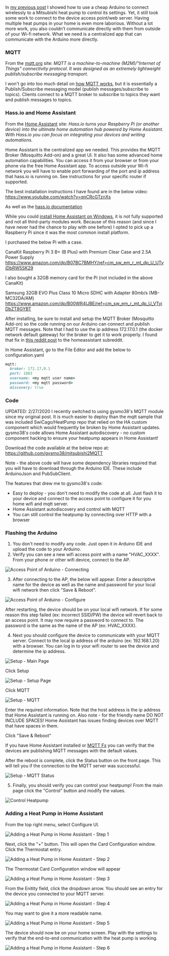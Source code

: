 In [my previous post](https://chrdavis.github.io/hacking-a-mitsubishi-heat-pump-Part-1/) I showed how to use a cheap Arduino to connect wirelessly to a Mitsubishi heat pump to control its settings.  Yet, it still took some work to connect to the device access point/web server.  Having multiple heat pumps in your home is even more laborious.  Without a lot more work, you also couldn’t communicate directly with them from outside of your Wi-fi network.  What we need is a centralized app that can communicate with the Arduino more directly.

### MQTT

From the [mqtt.org](https://mqtt.org) site:
*MQTT is a machine-to-machine (M2M)/"Internet of Things" connectivity protocol. It was designed as an extremely lightweight publish/subscribe messaging transport.*

I won't go into too much detail on [how MQTT works](http://mosquitto.org/man/mqtt-7.html), but it is essentially a Publish/Subscribe messaging model (publish messages/subscribe to topics).  Clients connect to a MQTT broker to subscribe to topics they want and publish messages to topics.  

### Hass.io and Home Assistant

From the [Home Assistant](https://www.home-assistant.io/hassio/) site:
*Hass.io turns your Raspberry Pi (or another device) into the ultimate home automation hub powered by Home Assistant. With Hass.io you can focus on integrating your devices and writing automations.*

Home Assistant is the centralized app we needed.  This provides the MQTT Broker (Mosquitto Add-on) and a great UI.  It also has some advanced home automation capabilities.  You can access it from your browser or from your phone via the free Home Assistant app.  To access outside your Wi-fi network you will have to enable port forwarding of the port and ip address that hass.io is running on.  See instructions for your specific router if supported.

The best installation instructions I have found are in the below video:
https://www.youtube.com/watch?v=qnCRcGTznXs

As well as the [hass.io documentation](https://www.home-assistant.io/hassio/installation/)

While you could [install Home Assistant on Windows](https://www.home-assistant.io/docs/installation/windows/), it is not fully supported and not all third-party modules work.  Because of this reason (and since I have never had the chance to play with one before) I opted to pick up a Raspberry Pi since it was the most common install platform. 

I purchased the below Pi with a case.

CanaKit Raspberry Pi 3 B+ (B Plus) with Premium Clear Case and 2.5A Power Supply 
https://www.amazon.com/dp/B07BC7BMHY/ref=cm_sw_em_r_mt_dp_U_UTyiDbRW5SK29 

I also bought a 32GB memory card for the Pi (not included in the above CanaKit)

Samsung 32GB EVO Plus Class 10 Micro SDHC with Adapter 80mb/s (MB-MC32DA/AM) 
https://www.amazon.com/dp/B00WR4IJBE/ref=cm_sw_em_r_mt_dp_U_VTyiDbZT8GYBT 

After installing, be sure to install and setup the MQTT Broker (Mosquitto Add-on) so the code running on our Arduino can connect and publish MQTT messages.  Note that I had to use the ip address 172.17.0.1 (the docker network default gateway) for the broker to get it to work properly.  I found that fix in [this reddit post](https://www.reddit.com/r/homeassistant/comments/74qqtc/hassio_mqtt_installation_beginner_questions/) to the homeassistant subreddit.

In Home Assistant, go to the File Editor and add the below to configuration.yaml

```ruby
mqtt:
  broker: 172.17.0.1
  port: 1883
  username: <my mqtt user name>
  password: <my mqtt password>
  discovery: true
```

### Code

UPDATED: 2/27/2020
I recently switched to using gysmo38's MQTT module since my original post. It is much easier to deploy than the mqtt sample that was included SwiCago/HeatPump repo that relied on the HA custom component which would frequently be broken by Home Assistant updates. gysmo38's code allows Home Assistant autodiscovery - no custom component hacking to ensure your heatpump appears in Home Assistant!

Download the code available at the below repo at:
https://github.com/gysmo38/mitsubishi2MQTT

Note - the above code will have some dependency libraries required that you will have to download through the Arduino IDE.  These include ArduinoJson and PubSubClient.

The features that drew me to gysmo38's code:
* Easy to deploy - you don't need to modify the code at all.  Just flash it to your device and connect to the access point to configure it for you home wifi and mqtt server.
* Home Assistant autodiscovery and control with MQTT
* You can still control the heatpump by connecting over HTTP with a browser

### Flashing the Arduino 

1. You don't need to modify any code.  Just open it in Arduino IDE and upload the code to your Arduino.
2. Verify you can see a new wifi access point with a name "HVAC_XXXX".  From your phone or other wifi device, connect to the AP.

![Access Point of Arduino - Connecting](/assets/images/AP_Setup1.jpg)

3. After connecting to the AP, the below will appear.  Enter a descriptive name for the device as well as the name and password for your local wifi network then click "Save & Reboot".

![Access Point of Arduino - Configure](/assets/images/AP_Setup2.jpg)

After restarting, the device should be on your local wifi network.  If for some reason this step failed (ex: incorrect SSID/PW) the device will revert back to an access point. It may now require a password to connect to.  The password is the same as the name of the AP (ex: HVAC_XXXX).

4. Next you should configure the device to communicate with your MQTT server.  Connect to the local ip address of the arduino (ex: 192.168.1.20) with a browser.  You can log in to your wifi router to see the device and determine the ip address. 

![Setup - Main Page](/assets/images/SetupHP1.jpg)

Click Setup

![Setup - Setup Page](/assets/images/SetupHP2.jpg)

Click MQTT

![Setup - MQTT](/assets/images/SetupHP3.jpg)

Enter the required information.  Note that the host address is the ip address that Home Assistant is running on.  Also note - for the friendly name DO NOT INCLUDE SPACES! Home Assistant has issues finding devices over MQTT that have spaces in them.

Click "Save & Reboot"

If you have Home Assistant installed or [MQTT Fx](http://mqttfx.org/) you can verify that the devices are publishing MQTT messages with the default values.  

After the reboot is complete, click the Status button on the front page.  This will tell you if the connection to the MQTT server was successful.

![Setup - MQTT Status](/assets/images/SetupHP4.jpg)

5. Finally, you should verify you can control your heatpump!  From the main page click the "Control" button and modify the values.

![Control Heatpump](/assets/images/SetupHP5.jpg)

### Adding a Heat Pump in Home Assistant

From the top right menu, select Configure UI.  

![Adding a Heat Pump in Home Assistant - Step 1](/assets/images/HA_ConfigureUI.jpg)

Next, click the "+" button.  This will open the Card Configuration window. Click the Thermostat entry.

![Adding a Heat Pump in Home Assistant - Step 2](/assets/images/HA_AddCard1.jpg)

The Thermostat Card Configuration window will appear

![Adding a Heat Pump in Home Assistant - Step 3](/assets/images/HA_AddCard2.jpg)

From the Enitity field, click the dropdown arrow.  You should see an entry for the device you connected to your MQTT server.

![Adding a Heat Pump in Home Assistant - Step 4](/assets/images/HA_AddCard3.jpg)

You may want to give it a more readable name.

![Adding a Heat Pump in Home Assistant - Step 5](/assets/images/HA_AddCard4.jpg)

The device should now be on your home screen.  Play with the settings to verify that the end-to-end communication with the heat pump is working.

![Adding a Heat Pump in Home Assistant - Step 6](/assets/images/HA_AddCard6.jpg)


